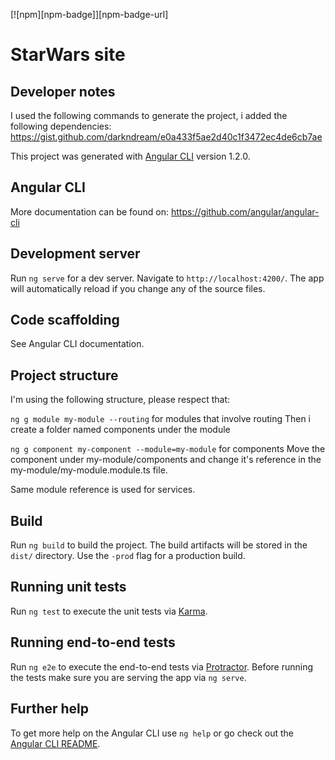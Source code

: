 [![npm][npm-badge]][npm-badge-url]
# StarWars site

## Developer notes
I used the following commands to generate the project, i added the following dependencies:
https://gist.github.com/darkndream/e0a433f5ae2d40c1f3472ec4de6cb7ae

This project was generated with [Angular CLI](https://github.com/angular/angular-cli) version 1.2.0.

## Angular CLI

More documentation can be found on:
https://github.com/angular/angular-cli

## Development server

Run `ng serve` for a dev server. Navigate to `http://localhost:4200/`. The app will automatically reload if you change any of the source files.

## Code scaffolding

See Angular CLI documentation.

## Project structure

I'm using the following structure, please respect that:

`ng g module my-module --routing` for modules that involve routing
Then i create a folder named components under the module

`ng g component my-component --module=my-module` for components
Move the component under my-module/components and change it's reference
in the my-module/my-module.module.ts file.

Same module reference is used for services.

## Build

Run `ng build` to build the project. The build artifacts will be stored in the `dist/` directory. Use the `-prod` flag for a production build.

## Running unit tests

Run `ng test` to execute the unit tests via [Karma](https://karma-runner.github.io).

## Running end-to-end tests

Run `ng e2e` to execute the end-to-end tests via [Protractor](http://www.protractortest.org/).
Before running the tests make sure you are serving the app via `ng serve`.

## Further help

To get more help on the Angular CLI use `ng help` or go check out the [Angular CLI README](https://github.com/angular/angular-cli/blob/master/README.md).
